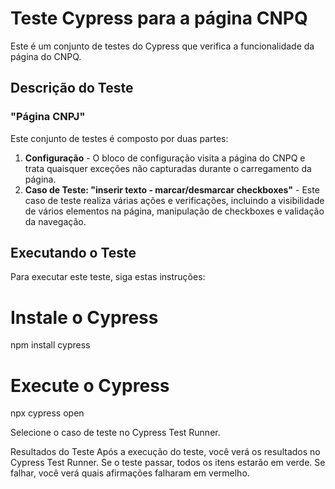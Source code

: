 # Teste Cypress para a página CNPQ

Este é um conjunto de testes do Cypress que verifica a funcionalidade da página do CNPQ.

## Descrição do Teste

### "Página CNPJ"

Este conjunto de testes é composto por duas partes:

1. **Configuração** - O bloco de configuração visita a página do CNPQ e trata quaisquer exceções não capturadas durante o carregamento da página.
2. **Caso de Teste: "inserir texto - marcar/desmarcar checkboxes"** - Este caso de teste realiza várias ações e verificações, incluindo a visibilidade de vários elementos na página, manipulação de checkboxes e validação da navegação.

## Executando o Teste

Para executar este teste, siga estas instruções:

# Instale o Cypress
npm install cypress

# Execute o Cypress
npx cypress open


Selecione o caso de teste no Cypress Test Runner.

Resultados do Teste
Após a execução do teste, você verá os resultados no Cypress Test Runner. Se o teste passar, todos os itens estarão em verde. Se falhar, você verá quais afirmações falharam em vermelho.


